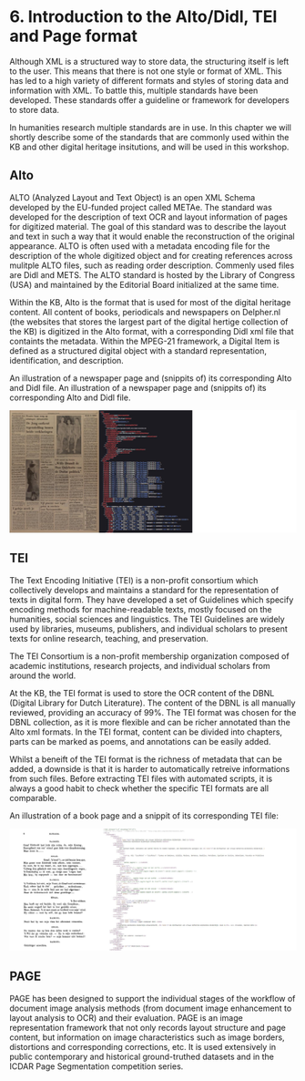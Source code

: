 # 6. Introduction to the Alto/Didl, TEI and Page format

Although XML is a structured way to store data, the structuring itself is left to the user. This means that there is not one style or format of XML. This has led to a high variety of different formats and styles of storing data and information with XML. 
To battle this, multiple standards have been developed. These standards offer a guideline or framework for developers to store data. 

In humanities research multiple standards are in use. In this chapter we will shortly describe some of the standards that are commonly used within the KB and other digital heritage insitutions, and will be used in this workshop.

## Alto
ALTO (Analyzed Layout and Text Object) is an open XML Schema developed by the EU-funded project called METAe. The standard was developed for the description of text OCR and layout information of pages for digitized material. 
The goal of this standard was to describe the layout and text in such a way that it would enable the reconstruction of the original appearance. 
ALTO is often used with a metadata encoding file for the description of the whole digitized object and for creating references across mulitple ALTO files, such as reading order description. Commenly used files are Didl and METS.
The ALTO standard is hosted by the Library of Congress (USA) and maintained by the Editorial Board initialized at the same time.

Within the KB, Alto is the format that is used for most of the digital heritage content. All content of books, periodicals and newspapers on Delpher.nl (the websites that stores the largest part of the digital hertige collection of the KB) is
digitized in the Alto format, with a corresponding Didl xml file that containts the metadata.  Within the MPEG-21 framework, a Digital Item is defined as a structured digital object with a standard representation, identification, and description. 

An illustration of a newspaper page and (snippits of) its corresponding Alto and Didl file. 
An illustration of a newspaper page and (snippits of) its corresponding Alto and Didl file. 

![alto newspaper](images/alto_fig.png)

## TEI

The Text Encoding Initiative (TEI) is a non-profit consortium which collectively develops and maintains a standard for the representation of texts in digital form. They have developed a set of Guidelines which specify encoding methods for machine-readable texts, 
mostly focused on the humanities, social sciences and linguistics. The TEI Guidelines are widely used by libraries, museums, publishers, and individual scholars to present texts for online research, teaching, and preservation. 

The TEI Consortium is a non-profit membership organization composed of academic institutions, research projects, and individual scholars from around the world. 

At the KB, the TEI format is used to store the OCR content of the DBNL (Digital Library for Dutch Literature). The content of the DBNL is all manually reviewed, providing an accuracy of 99%. 
The TEI format was chosen for the DBNL collection, as it is more flexible and can be richer annotated than the Alto xml formats. In the TEI format, content can be divided into chapters, parts can be marked as poems, and annotations can be easily added. 

Whilst a beneift of the TEI format is the richness of metadata that can be added, a downside is that it is harder to automatically retreive informations from such files. 
Before extracting TEI files with automated scripts, it is always a good habit to check whether the specific TEI formats are all comparable. 

An illustration of a book page and a snippit of its corresponding TEI file:

![dbnl](images/dbnl_fig.png)

## PAGE
PAGE has been designed to support the individual stages of the workflow of document image analysis methods (from document image enhancement to layout analysis to OCR) and their evaluation. PAGE is an image representation framework that not only records layout structure and page content, but information on image characteristics such as image borders, distortions and corresponding corrections, etc. 
It is used extensively in public contemporary and historical ground-truthed datasets and in the ICDAR Page Segmentation competition series.